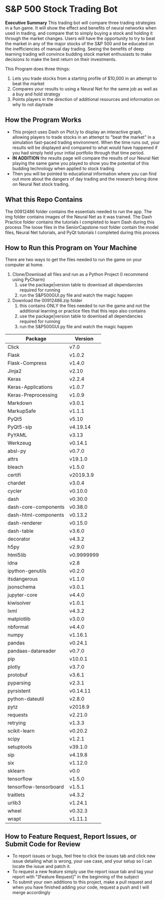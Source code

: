 # S&P 500 Stock Trading Bot

**Executive Summary**
This trading bot will compare three trading strategies in a fun game. It will show the effect and benefits of neural networks when used in trading, and compare that to simply buying a stock and holding it through the market changes. Users will have the opportunity to try to beat the market in any of the major stocks of the S&P 500 and be educated on the inefficiencies of manual day trading. Seeing the benefits of deep learning trading will convince budding stock market enthusiasts to make decisions to make the best return on their investments.

This Program does three things:
1. Lets you trade stocks from a starting profile of $10,000 in an attempt to beat the market
1. Compares your results to using a Neural Net for the same job as well as a buy and hold strategy
1. Points players in the direction of additional resources and information on why to not daytrade

## How the Program Works ##
* This project uses Dash on Plot.ly to display an interactive graph, allowing players to trade stocks in an attempt to "beat the market" in a simulation fast-paced trading environment. When the time runs out, your results will be displayed and compared to what would have happened if you had simply held your initial portfolio through that time period.
* **IN ADDITION** the results page will compare the results of our Neural Net playing the same game you played to show you the potential of this budding technology when applied to stock trading
* Then you will be pointed to educational information where you can find out more about the dangers of day trading and the research being done on Neural Net stock trading.

## What this Repo Contains ##
The 00912486 folder contains the essentials needed to run the app.
The img folder contains images of the Neural Net as it was trained.
The Dash Practice folder contains the tutorials I completed to learn Dash during this process
The loose files in the SeniorCapstone root folder contain the model files, Neural Net tutorials, 
    and PyQt tutorials I completed during this process


## How to Run this Program on Your Machine ##
There are two ways to get the files needed to run the game on your computer at home.
1. Clone/Download all files and run as a Python Project (I recommend using PyCharm)
   1. use the package|version table to download all dependancies required for running
   1. run the S&P500GUI.py file and watch the magic happen
1. Download the 00912486.zip folder
   1. this contains ONLY the files needed to run the game and not the additional learning or practice files that this repo also contains
   1. use the package|version table to download all dependancies required for running
   1. run the S&P500GUI.py file and watch the magic happen

Package | Version
------------ | -------------
Click                   | v7.0
Flask                   | v1.0.2
Flask-Compress          | v1.4.0
Jinja2                  | v2.10
Keras                   | v2.2.4
Keras-Applications      | v1.0.7
Keras-Preprocessing     | v1.0.9
Markdown                | v3.0.1
MarkupSafe              | v1.1.1
PyQt5                   | v5.10
PyQt5-sip               | v4.19.14
PyYAML                  | v3.13
Werkzeug                | v0.14.1
absl-py                 | v0.7.0
attrs                   | v19.1.0
bleach                  | v1.5.0
certifi                 | v2019.3.9
chardet                 | v3.0.4
cycler                  | v0.10.0
dash                    | v0.30.0
dash-core-components    | v0.38.0
dash-html-components    | v0.13.2
dash-renderer           | v0.15.0
dash-table              | v3.6.0
decorator               | v4.3.2
h5py                    | v2.9.0
html5lib                | v0.9999999
idna                    | v2.8
ipython-genutils        | v0.2.0
itsdangerous            | v1.1.0
jsonschema              | v3.0.1
jupyter-core            | v4.4.0
kiwisolver              | v1.0.1
lxml                    | v4.3.2
matplotlib              | v3.0.0
nbformat                | v4.4.0
numpy                   | v1.16.1
pandas                  | v0.24.1
pandaas-datareader      | v0.7.0
pip                     | v10.0.1
plotly                  | v3.7.0
protobuf                | v3.6.1
pyparsing               | v2.3.1
pyrsistent              | v0.14.11
python-dateutil         | v2.8.0
pytz                    | v2018.9
requests                | v2.21.0
retrying                | v1.3.3
scikit-learn            | v0.20.2
scipy                   | v1.2.1
setuptools              | v39.1.0
sip                     | v4.19.8
six                     | v1.12.0
sklearn                 | v0.0
tensorflow              | v1.5.0
tensorflow-tensorboard  | v1.5.1
traitlets               | v4.3.2
urlib3                  | v1.24.1
wheel                   | v0.32.3
wrapt                   | v1.11.1




## How to Feature Request, Report Issues, or Submit Code for Review ##
* To report issues or bugs, feel free to click the issues tab and click new issue detailing what is wrong, your use case, and your setup so I can locate the issue and patch it.
* To request a new feature simply use the report issue tab and tag your report with "[Feature Request]" in the beginning of the subject
* To submit your own additions to this project, make a pull request and when you have finished adding your code, request a push and I will merge accordingly
